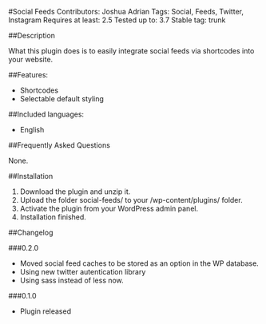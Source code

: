 #Social Feeds
Contributors: Joshua Adrian
Tags: Social, Feeds, Twitter, Instagram
Requires at least: 2.5
Tested up to: 3.7
Stable tag: trunk

##Description

What this plugin does is to easily integrate social feeds via shortcodes into your website.

##Features:

* Shortcodes
* Selectable default styling

##Included languages:

* English

##Frequently Asked Questions

None.

##Installation

1. Download the plugin and unzip it.
2. Upload the folder social-feeds/ to your /wp-content/plugins/ folder.
3. Activate the plugin from your WordPress admin panel.
4. Installation finished.

##Changelog

###0.2.0

* Moved social feed caches to be stored as an option in the WP database.
* Using new twitter autentication library
* Using sass instead of less now.

###0.1.0

* Plugin released